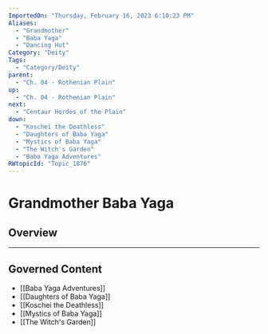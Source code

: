 ```yaml
---
ImportedOn: "Thursday, February 16, 2023 6:10:23 PM"
Aliases:
  - "Grandmother"
  - "Baba Yaga"
  - "Dancing Hut"
Category: "Deity"
Tags:
  - "Category/Deity"
parent:
  - "Ch. 04 - Rothenian Plain"
up:
  - "Ch. 04 - Rothenian Plain"
next:
  - "Centaur Hordes of the Plain"
down:
  - "Koschei the Deathless"
  - "Daughters of Baba Yaga"
  - "Mystics of Baba Yaga"
  - "The Witch's Garden"
  - "Baba Yaga Adventures"
RWtopicId: "Topic_1876"
---
```

# Grandmother Baba Yaga
## Overview
---
## Governed Content
- [[Baba Yaga Adventures]]
- [[Daughters of Baba Yaga]]
- [[Koschei the Deathless]]
- [[Mystics of Baba Yaga]]
- [[The Witch's Garden]]

